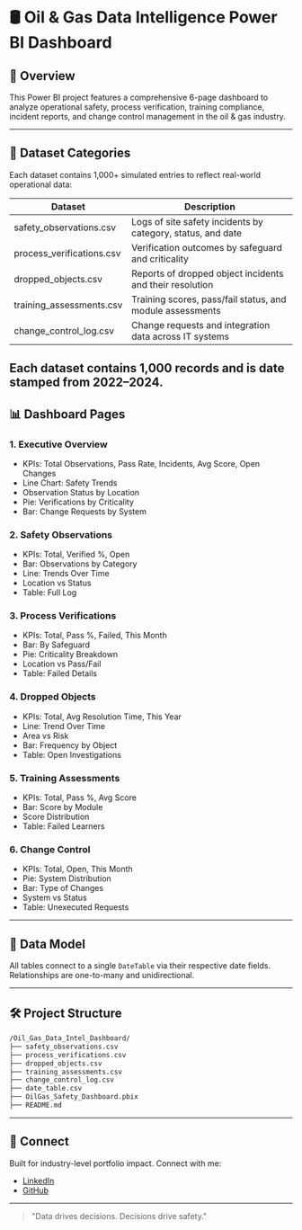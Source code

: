 # 🛢️ Oil & Gas Data Intelligence Power BI Dashboard

## 📌 Overview
This Power BI project features a comprehensive 6-page dashboard to analyze operational safety, process verification, training compliance, incident reports, and change control management in the oil & gas industry.

---

## 📂 Dataset Categories
Each dataset contains 1,000+ simulated entries to reflect real-world operational data:

| Dataset                  | Description                                                  |
|--------------------------|--------------------------------------------------------------|
| safety_observations.csv | Logs of site safety incidents by category, status, and date  |
| process_verifications.csv | Verification outcomes by safeguard and criticality          |
| dropped_objects.csv      | Reports of dropped object incidents and their resolution     |
| training_assessments.csv | Training scores, pass/fail status, and module assessments    |
| change_control_log.csv   | Change requests and integration data across IT systems       |

Each dataset contains 1,000 records and is date stamped from 2022–2024.
---

## 📊 Dashboard Pages

### 1. Executive Overview
- KPIs: Total Observations, Pass Rate, Incidents, Avg Score, Open Changes
- Line Chart: Safety Trends
-  Observation Status by Location
- Pie: Verifications by Criticality
- Bar: Change Requests by System

### 2. Safety Observations
- KPIs: Total, Verified %, Open
- Bar: Observations by Category
- Line: Trends Over Time
-  Location vs Status
- Table: Full Log

### 3. Process Verifications
- KPIs: Total, Pass %, Failed, This Month
- Bar: By Safeguard
- Pie: Criticality Breakdown
-  Location vs Pass/Fail
- Table: Failed Details

### 4. Dropped Objects
- KPIs: Total, Avg Resolution Time, This Year
- Line: Trend Over Time
-  Area vs Risk
- Bar: Frequency by Object
- Table: Open Investigations

### 5. Training Assessments
- KPIs: Total, Pass %, Avg Score
- Bar: Score by Module
- Score Distribution
- Table: Failed Learners

### 6. Change Control
- KPIs: Total, Open, This Month
- Pie: System Distribution
- Bar: Type of Changes
-  System vs Status
- Table: Unexecuted Requests

---

## 🧩 Data Model
All tables connect to a single `DateTable` via their respective date fields. Relationships are one-to-many and unidirectional.

---

## 🛠️ Project Structure
```bash
/Oil_Gas_Data_Intel_Dashboard/
├── safety_observations.csv
├── process_verifications.csv
├── dropped_objects.csv
├── training_assessments.csv
├── change_control_log.csv
├── date_table.csv
├── OilGas_Safety_Dashboard.pbix
├── README.md
```

---


## 🔗 Connect
Built for industry-level portfolio impact. Connect with me:
- [LinkedIn](https://www.linkedin.com/in/the-madonald)
- [GitHub](https://github.com/themacdonald)

---
> "Data drives decisions. Decisions drive safety."

